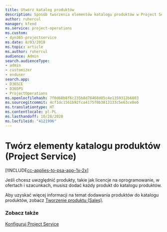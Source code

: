 ```yaml
---
title: Utwórz katalog produktów
description: Sposób tworzenia elementów katalogu produktów w Project Service
author: ruhercul
manager: kfend
ms.service: project-operations
ms.custom:
- dyn365-projectservice
ms.date: 8/03/2018
ms.topic: article
ms.author: ruhercul
audience: Admin
search.audienceType:
- admin
- customizer
- enduser
search.app:
- D365CE
- D365PS
- ProjectOperations
ms.openlocfilehash: 7f0d60b8f6c235b8d78468d85c4e1359312b6803
ms.sourcegitcommit: 4cf1dc1561b92fca4175f0b3813133c5e63ce8e6
ms.translationtype: HT
ms.contentlocale: pl-PL
ms.lasthandoff: 10/28/2020
ms.locfileid: "4121996"
---
```

# <a name="create-product-catalog-items-project-service"></a>Twórz elementy katalogu produktów (Project Service)

[!INCLUDE[cc-applies-to-psa-app-1x-2x](../includes/cc-applies-to-psa-app-1x-2x.md)]

Jeśli chcesz uwzględnić produkty, takie jak licencje na oprogramowanie, w ofertach i szacunkach, musisz dodać każdy produkt do katalogu produktów.  
  
 Aby uzyskać więcej informacji na temat dodawania produktów do katalogu produktów, zobacz [Tworzenie produktu (Sales)](https://docs.microsoft.com/dynamics365/sales-enterprise/create-product-sales).  
  
### <a name="see-also"></a>Zobacz także  
 [Konfiguruj Project Service](../psa/configure.md)
